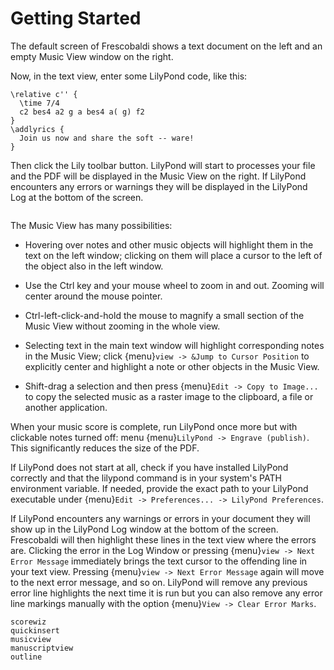 # Getting Started

The default screen of Frescobaldi shows a text document on the left and an
empty Music View window on the right.

Now, in the text view, enter some LilyPond code, like this:

```
\relative c'' {
  \time 7/4
  c2 bes4 a2 g a bes4 a( g) f2
}
\addlyrics {
  Join us now and share the soft -- ware!
}
```

Then click the Lily toolbar button. LilyPond will start to processes your file
and the PDF will be displayed in the Music View on the right. If LilyPond
encounters any errors or warnings they will be displayed in the LilyPond Log at
the bottom of the screen.

```{image} getting-started.png
```

The Music View has many possibilities:

* Hovering over notes and other music objects will highlight them in the text
  on the left window; clicking on them will place a cursor to the left of the
  object also in the left window.

* Use the Ctrl key and your mouse wheel to zoom in and out. Zooming will center
  around the mouse pointer.

* Ctrl-left-click-and-hold the mouse to magnify a small section of the Music
  View without zooming in the whole view.

* Selecting text in the main text window will highlight corresponding notes in
  the Music View; click {menu}`view -> &Jump to Cursor Position` to explicitly
  center and highlight a note or other objects in the Music View.

* Shift-drag a selection and then press {menu}`Edit -> Copy to Image...` to copy
  the selected music as a raster image to the clipboard, a file or another
  application.

When your music score is complete, run LilyPond once more but with clickable
notes turned off: menu {menu}`LilyPond -> Engrave (publish)`. This significantly
reduces the size of the PDF.

If LilyPond does not start at all, check if you have installed LilyPond
correctly and that the lilypond command is in your system's PATH environment
variable. If needed, provide the exact path to your LilyPond executable under
{menu}`Edit -> Preferences... -> LilyPond Preferences`.

If LilyPond encounters any warnings or errors in your document they will show up
in the LilyPond Log window at the bottom of the screen. Frescobaldi will then
highlight these lines in the text view where the errors are.  Clicking the error
in the Log Window or pressing {menu}`view -> Next Error Message` immediately
brings the text cursor to the offending line in your text view. Pressing
{menu}`view -> Next Error Message` again will move to the next error message,
and so on. LilyPond will remove any previous error line highlights the next time
it is run but you can also remove any error line markings manually with the
option {menu}`View -> Clear Error Marks`.


```{toctree}
scorewiz
quickinsert
musicview
manuscriptview
outline
```

